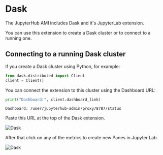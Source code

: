 # Dask

The JupyterHub AMI includes Dask and it's JupyterLab extension.

You can use this extension to create a Dask cluster or to connect to a running one.

## Connecting to a running Dask cluster

If you create a Dask cluster using Python, for example:

```python
from dask.distributed import Client
client = Client()
```

You can connect the extension to this cluster using the Dashboard URL:

```python
print("Dashboard:", client.dashboard_link)
```

```plain
Dashboard: /user/jupyterhub-admin/proxy/8787/status
```

Paste this URL at the top of the Dask extension.

![Dask](/assets/img/jupyterhub-ami/dask-ext-url.png)

After that click on any of the metrics to create new Panes in Jupyter Lab.

![Dask](/assets/img/jupyterhub-ami/dask-jupyterlab.png)
